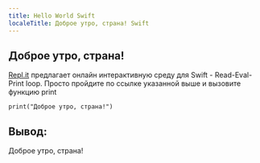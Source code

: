 ```yaml
---
title: Hello World Swift
localeTitle: Доброе утро, страна! Swift
---
```

## Доброе утро, страна!

[Repl.it](https://repl.it/languages/swift) предлагает онлайн интерактивную среду для Swift - Read-Eval-Print loop.
Просто пройдите по ссылке указанной выше и вызовите функцию print  

```
print("Доброе утро, страна!")
```


## Вывод: 

>
Доброе утро, страна!
